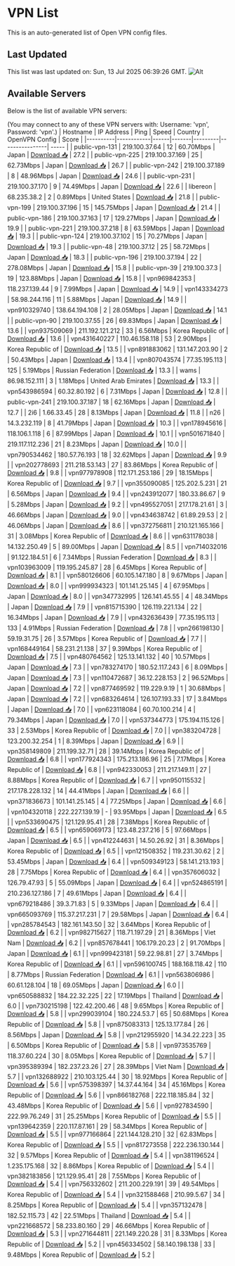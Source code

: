 # VPN List

This is an auto-generated list of Open VPN config files.

## Last Updated

This list was last updated on: Sun, 13 Jul 2025 06:39:26 GMT.
![Alt](https://repobeats.axiom.co/api/embed/186b98318ef1479477931607c1ad7d823f12451f.svg "Repobeats analytics image")

## Available Servers

Below is the list of available VPN servers:

(You may connect to any of these VPN servers with: Username: 'vpn', Password: 'vpn'.)
| Hostname | IP Address | Ping | Speed | Country | OpenVPN Config | Score |
|----------|------------|------|-------|---------|----------------| ----- |
| public-vpn-131 | 219.100.37.64 | 12 | 60.70Mbps | Japan | [Download 📥](./configs/server_0_JP.ovpn) | 27.2 |
| public-vpn-225 | 219.100.37.169 | 25 | 62.73Mbps | Japan | [Download 📥](./configs/server_1_JP.ovpn) | 26.7 |
| public-vpn-242 | 219.100.37.189 | 8 | 48.96Mbps | Japan | [Download 📥](./configs/server_2_JP.ovpn) | 24.6 |
| public-vpn-231 | 219.100.37.170 | 9 | 74.49Mbps | Japan | [Download 📥](./configs/server_3_JP.ovpn) | 22.6 |
| libereon | 68.235.38.2 | 2 | 0.89Mbps | United States | [Download 📥](./configs/server_4_US.ovpn) | 21.8 |
| public-vpn-199 | 219.100.37.196 | 15 | 145.75Mbps | Japan | [Download 📥](./configs/server_5_JP.ovpn) | 21.4 |
| public-vpn-186 | 219.100.37.163 | 17 | 129.27Mbps | Japan | [Download 📥](./configs/server_6_JP.ovpn) | 19.9 |
| public-vpn-221 | 219.100.37.218 | 8 | 63.59Mbps | Japan | [Download 📥](./configs/server_7_JP.ovpn) | 19.3 |
| public-vpn-124 | 219.100.37.102 | 15 | 70.27Mbps | Japan | [Download 📥](./configs/server_8_JP.ovpn) | 19.3 |
| public-vpn-48 | 219.100.37.12 | 25 | 58.72Mbps | Japan | [Download 📥](./configs/server_9_JP.ovpn) | 18.3 |
| public-vpn-196 | 219.100.37.194 | 22 | 278.08Mbps | Japan | [Download 📥](./configs/server_10_JP.ovpn) | 15.8 |
| public-vpn-39 | 219.100.37.3 | 19 | 123.88Mbps | Japan | [Download 📥](./configs/server_11_JP.ovpn) | 15.8 |
| vpn969842353 | 118.237.139.44 | 9 | 7.99Mbps | Japan | [Download 📥](./configs/server_12_JP.ovpn) | 14.9 |
| vpn143334273 | 58.98.244.116 | 11 | 5.88Mbps | Japan | [Download 📥](./configs/server_13_JP.ovpn) | 14.9 |
| vpn910329740 | 138.64.194.108 | 2 | 28.05Mbps | Japan | [Download 📥](./configs/server_14_JP.ovpn) | 14.1 |
| public-vpn-90 | 219.100.37.55 | 26 | 69.83Mbps | Japan | [Download 📥](./configs/server_15_JP.ovpn) | 13.6 |
| vpn937509069 | 211.192.121.212 | 33 | 6.56Mbps | Korea Republic of | [Download 📥](./configs/server_16_KR.ovpn) | 13.6 |
| vpn431640227 | 110.46.158.118 | 53 | 2.90Mbps | Korea Republic of | [Download 📥](./configs/server_17_KR.ovpn) | 13.5 |
| vpn891883062 | 131.147.203.90 | 2 | 50.43Mbps | Japan | [Download 📥](./configs/server_18_JP.ovpn) | 13.4 |
| vpn807043574 | 77.35.195.113 | 125 | 5.19Mbps | Russian Federation | [Download 📥](./configs/server_19_RU.ovpn) | 13.3 |
| wams | 86.98.152.111 | 3 | 1.18Mbps | United Arab Emirates | [Download 📥](./configs/server_20_AE.ovpn) | 13.3 |
| vpn543986594 | 60.32.80.192 | 6 | 7.31Mbps | Japan | [Download 📥](./configs/server_21_JP.ovpn) | 12.8 |
| public-vpn-241 | 219.100.37.187 | 18 | 62.16Mbps | Japan | [Download 📥](./configs/server_22_JP.ovpn) | 12.7 |
| 2i6 | 1.66.33.45 | 28 | 8.13Mbps | Japan | [Download 📥](./configs/server_23_JP.ovpn) | 11.8 |
| n26 | 14.3.232.119 | 8 | 41.79Mbps | Japan | [Download 📥](./configs/server_24_JP.ovpn) | 10.3 |
| vpn178945616 | 118.106.1.118 | 6 | 87.99Mbps | Japan | [Download 📥](./configs/server_25_JP.ovpn) | 10.1 |
| vpn501671840 | 219.117.112.236 | 21 | 8.23Mbps | Japan | [Download 📥](./configs/server_26_JP.ovpn) | 10.0 |
| vpn790534462 | 180.57.76.193 | 18 | 32.62Mbps | Japan | [Download 📥](./configs/server_27_JP.ovpn) | 9.9 |
| vpn202778693 | 211.218.53.143 | 27 | 83.86Mbps | Korea Republic of | [Download 📥](./configs/server_28_KR.ovpn) | 9.8 |
| vpn977978908 | 112.171.253.186 | 29 | 18.15Mbps | Korea Republic of | [Download 📥](./configs/server_29_KR.ovpn) | 9.7 |
| vpn355090085 | 125.202.5.231 | 21 | 6.56Mbps | Japan | [Download 📥](./configs/server_30_JP.ovpn) | 9.4 |
| vpn243912077 | 180.33.86.67 | 9 | 5.28Mbps | Japan | [Download 📥](./configs/server_31_JP.ovpn) | 9.2 |
| vpn495527051 | 217.178.21.61 | 3 | 46.66Mbps | Japan | [Download 📥](./configs/server_32_JP.ovpn) | 9.0 |
| vpn434638742 | 61.89.29.53 | 2 | 46.06Mbps | Japan | [Download 📥](./configs/server_33_JP.ovpn) | 8.6 |
| vpn372756811 | 210.121.165.166 | 31 | 3.08Mbps | Korea Republic of | [Download 📥](./configs/server_34_KR.ovpn) | 8.6 |
| vpn631178038 | 14.132.250.49 | 5 | 89.00Mbps | Japan | [Download 📥](./configs/server_35_JP.ovpn) | 8.5 |
| vpn714032016 | 91.122.184.51 | 6 | 7.34Mbps | Russian Federation | [Download 📥](./configs/server_36_RU.ovpn) | 8.3 |
| vpn103963009 | 119.195.245.87 | 28 | 6.45Mbps | Korea Republic of | [Download 📥](./configs/server_37_KR.ovpn) | 8.1 |
| vpn580126606 | 60.105.147.180 | 8 | 9.67Mbps | Japan | [Download 📥](./configs/server_38_JP.ovpn) | 8.0 |
| vpn999934323 | 101.141.25.145 | 4 | 67.95Mbps | Japan | [Download 📥](./configs/server_39_JP.ovpn) | 8.0 |
| vpn347732995 | 126.141.45.55 | 4 | 48.34Mbps | Japan | [Download 📥](./configs/server_40_JP.ovpn) | 7.9 |
| vpn815715390 | 126.119.221.134 | 22 | 16.34Mbps | Japan | [Download 📥](./configs/server_41_JP.ovpn) | 7.9 |
| vpn432636439 | 77.35.195.113 | 133 | 4.91Mbps | Russian Federation | [Download 📥](./configs/server_42_RU.ovpn) | 7.8 |
| vpn266198130 | 59.19.31.75 | 26 | 3.57Mbps | Korea Republic of | [Download 📥](./configs/server_43_KR.ovpn) | 7.7 |
| vpn168449164 | 58.231.21.138 | 37 | 9.39Mbps | Korea Republic of | [Download 📥](./configs/server_44_KR.ovpn) | 7.5 |
| vpn480764562 | 125.13.141.132 | 40 | 10.57Mbps | Japan | [Download 📥](./configs/server_45_JP.ovpn) | 7.3 |
| vpn783274170 | 180.52.117.243 | 6 | 8.09Mbps | Japan | [Download 📥](./configs/server_46_JP.ovpn) | 7.3 |
| vpn110472687 | 36.12.228.153 | 2 | 96.52Mbps | Japan | [Download 📥](./configs/server_47_JP.ovpn) | 7.2 |
| vpn877469592 | 119.229.9.19 | 1 | 30.68Mbps | Japan | [Download 📥](./configs/server_48_JP.ovpn) | 7.2 |
| vpn683264614 | 126.107.193.33 | 17 | 3.84Mbps | Japan | [Download 📥](./configs/server_49_JP.ovpn) | 7.0 |
| vpn623118084 | 60.70.100.214 | 4 | 79.34Mbps | Japan | [Download 📥](./configs/server_50_JP.ovpn) | 7.0 |
| vpn537344773 | 175.194.115.126 | 33 | 2.53Mbps | Korea Republic of | [Download 📥](./configs/server_51_KR.ovpn) | 7.0 |
| vpn383204728 | 123.200.32.254 | 1 | 8.39Mbps | Japan | [Download 📥](./configs/server_52_JP.ovpn) | 6.9 |
| vpn358149809 | 211.199.32.71 | 28 | 39.14Mbps | Korea Republic of | [Download 📥](./configs/server_53_KR.ovpn) | 6.8 |
| vpn177924343 | 175.213.186.96 | 25 | 7.17Mbps | Korea Republic of | [Download 📥](./configs/server_54_KR.ovpn) | 6.8 |
| vpn942330053 | 211.217.149.11 | 27 | 8.88Mbps | Korea Republic of | [Download 📥](./configs/server_55_KR.ovpn) | 6.7 |
| vpn950115532 | 217.178.228.132 | 14 | 44.41Mbps | Japan | [Download 📥](./configs/server_56_JP.ovpn) | 6.6 |
| vpn371836673 | 101.141.25.145 | 4 | 77.25Mbps | Japan | [Download 📥](./configs/server_57_JP.ovpn) | 6.6 |
| vpn104320118 | 222.227.139.19 | - | 93.95Mbps | Japan | [Download 📥](./configs/server_58_JP.ovpn) | 6.5 |
| vpn533690475 | 121.129.95.41 | 28 | 7.38Mbps | Korea Republic of | [Download 📥](./configs/server_59_KR.ovpn) | 6.5 |
| vpn659069173 | 123.48.237.216 | 5 | 97.66Mbps | Japan | [Download 📥](./configs/server_60_JP.ovpn) | 6.5 |
| vpn412244631 | 14.50.26.92 | 31 | 8.36Mbps | Korea Republic of | [Download 📥](./configs/server_61_KR.ovpn) | 6.5 |
| vpn121508352 | 119.231.30.62 | 2 | 53.45Mbps | Japan | [Download 📥](./configs/server_62_JP.ovpn) | 6.4 |
| vpn509349123 | 58.141.213.193 | 28 | 7.75Mbps | Korea Republic of | [Download 📥](./configs/server_63_KR.ovpn) | 6.4 |
| vpn357606032 | 126.79.47.93 | 5 | 55.09Mbps | Japan | [Download 📥](./configs/server_64_JP.ovpn) | 6.4 |
| vpn524865191 | 210.236.127.186 | 7 | 49.61Mbps | Japan | [Download 📥](./configs/server_65_JP.ovpn) | 6.4 |
| vpn679218486 | 39.3.71.83 | 5 | 9.33Mbps | Japan | [Download 📥](./configs/server_66_JP.ovpn) | 6.4 |
| vpn665093769 | 115.37.217.231 | 7 | 29.58Mbps | Japan | [Download 📥](./configs/server_67_JP.ovpn) | 6.4 |
| vpn285784543 | 182.161.143.50 | 32 | 3.64Mbps | Korea Republic of | [Download 📥](./configs/server_68_KR.ovpn) | 6.2 |
| vpn982715627 | 118.71.197.29 | 21 | 8.36Mbps | Viet Nam | [Download 📥](./configs/server_69_VN.ovpn) | 6.2 |
| vpn857678441 | 106.179.20.23 | 2 | 91.70Mbps | Japan | [Download 📥](./configs/server_70_JP.ovpn) | 6.1 |
| vpn999423181 | 59.22.98.81 | 27 | 3.74Mbps | Korea Republic of | [Download 📥](./configs/server_71_KR.ovpn) | 6.1 |
| vpn596100745 | 188.168.118.42 | 110 | 8.77Mbps | Russian Federation | [Download 📥](./configs/server_72_RU.ovpn) | 6.1 |
| vpn563806986 | 60.61.128.104 | 18 | 69.05Mbps | Japan | [Download 📥](./configs/server_73_JP.ovpn) | 6.0 |
| vpn650588832 | 184.22.32.225 | 22 | 17.19Mbps | Thailand | [Download 📥](./configs/server_74_TH.ovpn) | 6.0 |
| vpn730215198 | 122.42.200.46 | 48 | 9.65Mbps | Korea Republic of | [Download 📥](./configs/server_75_KR.ovpn) | 5.8 |
| vpn299039104 | 180.224.53.7 | 65 | 50.68Mbps | Korea Republic of | [Download 📥](./configs/server_76_KR.ovpn) | 5.8 |
| vpn875083313 | 125.13.177.84 | 26 | 8.56Mbps | Japan | [Download 📥](./configs/server_77_JP.ovpn) | 5.8 |
| vpn212955920 | 14.34.22.223 | 35 | 6.50Mbps | Korea Republic of | [Download 📥](./configs/server_78_KR.ovpn) | 5.8 |
| vpn973535769 | 118.37.60.224 | 30 | 8.05Mbps | Korea Republic of | [Download 📥](./configs/server_79_KR.ovpn) | 5.7 |
| vpn395389394 | 182.237.23.26 | 27 | 28.39Mbps | Viet Nam | [Download 📥](./configs/server_80_VN.ovpn) | 5.7 |
| vpn132688922 | 210.103.125.44 | 30 | 18.92Mbps | Korea Republic of | [Download 📥](./configs/server_81_KR.ovpn) | 5.6 |
| vpn575398397 | 14.37.44.164 | 34 | 45.16Mbps | Korea Republic of | [Download 📥](./configs/server_82_KR.ovpn) | 5.6 |
| vpn866182768 | 222.118.185.84 | 32 | 43.48Mbps | Korea Republic of | [Download 📥](./configs/server_83_KR.ovpn) | 5.6 |
| vpn927834590 | 222.99.76.249 | 31 | 25.25Mbps | Korea Republic of | [Download 📥](./configs/server_84_KR.ovpn) | 5.5 |
| vpn139642359 | 220.117.87.161 | 29 | 58.34Mbps | Korea Republic of | [Download 📥](./configs/server_85_KR.ovpn) | 5.5 |
| vpn977166864 | 221.144.128.210 | 32 | 62.83Mbps | Korea Republic of | [Download 📥](./configs/server_86_KR.ovpn) | 5.5 |
| vpn817273558 | 222.236.130.144 | 32 | 9.57Mbps | Korea Republic of | [Download 📥](./configs/server_87_KR.ovpn) | 5.4 |
| vpn381196524 | 1.235.175.168 | 32 | 8.86Mbps | Korea Republic of | [Download 📥](./configs/server_88_KR.ovpn) | 5.4 |
| vpn382183856 | 121.129.95.41 | 28 | 7.55Mbps | Korea Republic of | [Download 📥](./configs/server_89_KR.ovpn) | 5.4 |
| vpn756332602 | 211.200.229.191 | 39 | 49.54Mbps | Korea Republic of | [Download 📥](./configs/server_90_KR.ovpn) | 5.4 |
| vpn321588468 | 210.99.5.67 | 34 | 8.25Mbps | Korea Republic of | [Download 📥](./configs/server_91_KR.ovpn) | 5.4 |
| vpn357132478 | 182.52.115.73 | 42 | 22.51Mbps | Thailand | [Download 📥](./configs/server_92_TH.ovpn) | 5.4 |
| vpn221668572 | 58.233.80.160 | 29 | 46.66Mbps | Korea Republic of | [Download 📥](./configs/server_93_KR.ovpn) | 5.3 |
| vpn271644811 | 221.149.220.28 | 31 | 8.33Mbps | Korea Republic of | [Download 📥](./configs/server_94_KR.ovpn) | 5.2 |
| vpn456334502 | 58.140.198.138 | 33 | 9.48Mbps | Korea Republic of | [Download 📥](./configs/server_95_KR.ovpn) | 5.2 |
